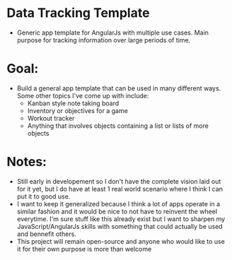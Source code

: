 # Data Tracking Template
- Generic app template for AngularJs with multiple use cases. Main purpose for tracking information over large periods of time.

# Goal:
- Build a general app template that can be used in many different ways. Some other topics I've come up with include:
    - Kanban style note taking board
    - Inventory or objectives for a game
    - Workout tracker
    - Anything that involves objects containing a list or lists of more objects

# Notes:
- Still early in developement so I don't have the complete vision laid out for it yet, but I do have at least 1 real world scenario where I think I can put it to good use.
- I want to keep it generalized because I think a lot of apps operate in a similar fashion and it would be nice to not have to reinvent the wheel everytime. I'm sure stuff like this already exist but I want to sharpen my JavaScript/AngularJs skills with something that could actually be used and bennefit others.
- This project will remain open-source and anyone who would like to use it for their own purpose is more than welcome